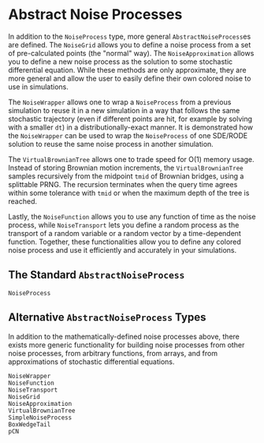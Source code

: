 # Abstract Noise Processes

In addition to the `NoiseProcess` type, more general `AbstractNoiseProcess`es
are defined. The `NoiseGrid` allows you to define a noise process from a set
of pre-calculated points (the "normal" way). The `NoiseApproximation` allows
you to define a new noise process as the solution to some stochastic differential
equation. While these methods are only approximate, they are more general and
allow the user to easily define their own colored noise to use in simulations.

The `NoiseWrapper` allows one to wrap a `NoiseProcess` from a previous simulation
to reuse it in a new simulation in a way that follows the same stochastic
trajectory (even if different points are hit, for example by solving with a
smaller `dt`) in a distributionally-exact manner. It is demonstrated how the
`NoiseWrapper` can be used to wrap the `NoiseProcess` of one SDE/RODE solution
to reuse the same noise process in another simulation.

The `VirtualBrownianTree` allows one to trade speed for O(1) memory usage.
Instead of storing Brownian motion increments, the `VirtualBrownianTree` samples
recursively from the midpoint `tmid` of Brownian bridges, using a splittable PRNG.
The recursion terminates when the query time agrees within some tolerance
with `tmid` or when the maximum depth of the tree is reached.

Lastly, the `NoiseFunction` allows you to use any function of time as the
noise process, while `NoiseTransport` lets you define a random process as the transport of a random variable or a random vector by a time-dependent function. Together, these functionalities allow you to define any colored
noise process and use it efficiently and accurately in your simulations.

## The Standard `AbstractNoiseProcess`

```@docs
NoiseProcess
```

## Alternative `AbstractNoiseProcess` Types

In addition to the mathematically-defined noise processes above, there exists
more generic functionality for building noise processes from other noise processes,
from arbitrary functions, from arrays, and from approximations of stochastic
differential equations.

```@docs
NoiseWrapper
NoiseFunction
NoiseTransport
NoiseGrid
NoiseApproximation
VirtualBrownianTree
SimpleNoiseProcess
BoxWedgeTail
pCN
```
